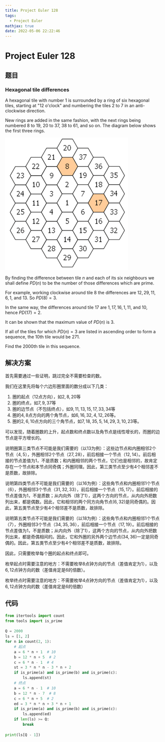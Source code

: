 ```yaml
---
title: Project Euler 128
tags:
  - Project Euler
mathjax: true
date: 2022-05-06 22:22:46
---
```


<escape><!-- more --></escape>
    
# Project Euler 128
## 题目
### Hexagonal tile differences


A hexagonal tile with number $1$ is surrounded by a ring of six hexagonal tiles, starting at "$12$ o'clock" and numbering the tiles $2$ to $7$ in an anti-clockwise direction.

New rings are added in the same fashion, with the next rings being numbered $8$ to $19$, $20$ to $37$, $38$ to $61$, and so on. The diagram below shows the first three rings.

![](../images/p128.png)

By finding the difference between tile $n$ and each of its six neighbours we shall define $PD(n)$ to be the number of those differences which are prime.

For example, working clockwise around tile $8$ the differences are $12, 29, 11, 6, 1$, and $13$. So $PD(8) = 3$.

In the same way, the differences around tile $17$ are $1, 17, 16, 1, 11$, and $10$, hence $PD(17) = 2$.

It can be shown that the maximum value of $PD(n)$ is $3$.

If all of the tiles for which $PD(n) = 3$ are listed in ascending order to form a sequence, the $10\mathrm{th}$ tile would be $271$.

Find the $2000\mathrm{th}$ tile in this sequence.


## 解决方案

首先需要通过一些证明，跳过完全不需要检查的数。

我们在这里先将每个六边形圈里面的数分成以下几类：

1. 圈的起点（$12$点方向），如$2,8,20$等
2. 圈的终点，如$7,9,37$等
3. 圈的边节点（不包括终点），如$9,11,13,15,17,33,34$等
4. 圈的$4,8$点方向的两个角节点，如$6,16,32,4,12,26$等。
5. 圈的$2,6,10$点方向的三个角节点，如$7,18,35,5,14,29,3,10,23$等。

可以发现，随着圈数的上升，起点数和终点数以及角节点是线性增长的，而圈的边节点是平方增长的。

说明圈第三类节点不可能是我们需要的（以$13$为例）：这些边节点和内圈相邻$2$个节点（$4,5$），外圈相邻$2$个节点（$27,28$），前后相接一个节点（$12,14$）。前后相接的节点差值为$1$，不是质数；和内圈相邻的两个节点，它们也是相邻的，故肯定存在一个节点和本节点同奇偶；外圈同理。因此，第三类节点至少有$4$个相邻差不是质数，故排除。

说明第四类节点不可能是我们需要的（以$16$为例）：这些角节点和内圈相邻$1$个节点（$6$），外圈相邻$3$个节点（$31,32,33$），前后相接一个节点（$15,17$）。前后相接的节点差值为$1$，不是质数；从内向外（除了$1$），这两个方向的节点，从内向外把数列出来，都是偶数。因此，它和相邻的两个同方向角节点($6,32$)是同奇偶的。因此，第五类节点至少有$4$个相邻差不是质数，故排除。

说明第五类节点不可能是我们需要的（以$18$为例）：这些角节点和内圈相邻$1$个节点（$7$），外圈相邻$3$个节点（$34,35,36$），前后相接一个节点（$17,19$）。前后相接的节点差值为$1$，不是质数；从内向外（除了$1$），这两个方向的节点，从内向外把数列出来，都是奇偶相间的。因此，它和外圈的另外两个边节点($34,36$)一定是同奇偶的。因此，第五类节点至少有$4$个相邻差不是质数，故排除。

因此，只需要枚举每个圈的起点和终点即可。

枚举起点时需要注意的地方：不需要枚举$8$点钟方向的节点（差值肯定为$1$），以及$6,12$点钟方向的数（差值肯定是$6$的倍数）。

枚举终点时需要注意的地方：不需要枚举$4$点钟方向的节点（差值肯定为$1$），以及$6,12$点钟方向的数（差值肯定是$6$的倍数）

## 代码

```py
from itertools import count
from tools import is_prime

Q = 2000
ls = [1, 2]
for n in count(2, 1):
    # 起点
    a = 6 * n + 1  # 10
    b = 12 * n + 5  # 2
    c = 6 * n - 1  # 4
    st = 3 * n * n - 3 * n + 2
    if is_prime(a) and is_prime(b) and is_prime(c):
        ls.append(st)
    # 终点
    a = 6 * n - 1  # 10
    b = 12 * n - 7  # 8
    c = 6 * n + 5  # 2
    ed = 3 * n * n + 3 * n + 1
    if is_prime(a) and is_prime(b) and is_prime(c):
        ls.append(ed)
    if len(ls) >= Q:
        break

print(ls[Q - 1])
```